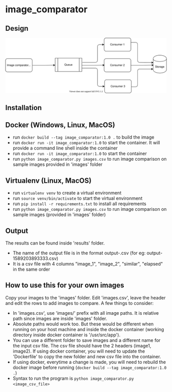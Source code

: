 # image_comparator

## Design

<img src="./design.svg">

## Installation

Docker (Windows, Linux, MacOS)
------

- run ``docker build --tag image_comparator:1.0 .`` to build the image
- run ``docker run -it image_comparator:1.0`` to start the container. It will provide a command line shell inside the container
- run ``docker run -it image_comparator:1.0`` to start the container
- run ``python image_comparator.py images.csv`` to run image comparison on sample images provided in 'images' folder

Virtualenv (Linux, MacOS)
----------

- run ``virtualenv venv`` to create a virtual environment
- run ``source venv/bin/activate`` to start the virtual environment
- run ``pip install -r requirements.txt`` to install all requirements
- run ``python image_comparator.py images.csv`` to run image comparison on sample images (provided in 'images' folder)

Output
-----

The results can be found inside 'results' folder. 

- The name of the output file is in the format output-<timestamp>.csv (for eg: output-1589203893333.csv)
- It is a csv file with 4 columns "image_1", "image_2", "similar", "elapsed" in the same order

How to use this for your own images
------

Copy your images to the 'images' folder. Edit 'images.csv', leave the header and edit the rows to add images to compare. A few things to consider:

- In 'images.csv', use 'images/' prefix with all image paths. It is relative path since images are inside 'images' folder.
- Absolute paths would work too. But these would be different when running on your host machine and inside the docker container (working directory inside docker container is '/usr/src/app').  
- You can use a different folder to save images and a different name for the input csv file. The csv file should have the 2 headers (image1, image2). If using docker container, you will need to update the 'Dockerfile' to copy the new folder and new csv file into the container.
- If using docker, everytime a change is made, you will need to rebuild the docker image before running (``docker build --tag image_comparator:1.0 .``) 
- Syntax to run the program is ``python image_comparator.py <image_csv_file>``
